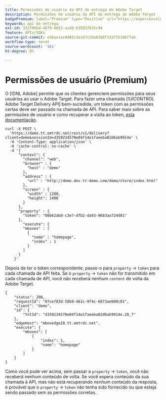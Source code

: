 ```yaml
---
title: Permissões de usuário da API de entrega do Adobe Target
description: Permissões de usuário da API de entrega do Adobe Target
badgePremium: label="Premium" type="Positive" url="https://experienceleague.adobe.com/docs/target/using/introduction/intro.html?lang=en#premium newtab=true" tooltip="Consulte o que está incluído no Target Premium."
keywords: api de entrega
exl-id: 332f90bd-4079-4653-aa38-b35837631c94
feature: APIs/SDKs
source-git-commit: e5bae1ac9485c3e1d7c55e6386f332755196ffab
workflow-type: tm+mt
source-wordcount: '161'
ht-degree: 0%

---
```


# Permissões de usuário (Premium)

O [!DNL Adobe] permite que os clientes gerenciem permissões para seus usuários ao usar o Adobe Target. Para fazer uma chamada [!UICONTROL Adobe Target Delivery API] bem-sucedida, um token com as permissões certas deve ser passado na chamada de API. Para saber mais sobre as permissões de usuário e como recuperar a visita ao token, [esta documentação](https://experienceleague.adobe.com/docs/target/using/administer/manage-users/enterprise/properties-overview.html).

```
curl -X POST \
  'https://demo.tt.omtrdc.net/rest/v1/delivery?client=demo&sessionId=d359234570e04f14e1faeeba02d6ab9914e' \
  -H 'Content-Type: application/json' \
  -H 'cache-control: no-cache' \
  -d '{
      "context": {
        "channel": "web",
        "browser" : {
          "host" : "demo"
        },
        "address" : {
          "url" : "http://demo.dev.tt-demo.com/demo/store/index.html"
        },
        "screen" : {
          "width" : 1200,
          "height": 1400
        }
      },
      "property" : {
        "token": "08b62abd-c3e7-dfb2-da93-96b3aa724d81"
      },
        "execute": {
        "mboxes" : [
          {
            "name" : "homepage",
            "index" : 1
          }
        ]
      }
    }'
```

Depois de ter o token correspondente, passe-o para `property` -> `token` para cada chamada de API feita. Se o `property` -> `token` não for transmitido em cada chamada de API, você não receberá nenhum `content` de volta da Adobe Target.

```
{
    "status": 200,
    "requestId": "07ce783d-58b9-461c-9f4c-6873aeb00c01",
    "client": "demo",
    "id": {
        "tntId": "d359234570e04f14e1faeeba02d6ab9914e.28_7"
    },
    "edgeHost": "mboxedge28.tt.omtrdc.net",
    "execute": {
        "mboxes": [
            {
                "index": 1,
                "name": "homepage"
            }
        ]
    }
}
```

Como você pode ver acima, sem passar a `property` -> `token`, você não receberá nenhum conteúdo de volta. Se você espera conteúdo da sua chamada à API, mas não está recuperando nenhum conteúdo da resposta, é provável que o `property` -> `token` não tenha sido fornecido ou que esteja sendo passado sem as permissões corretas.
